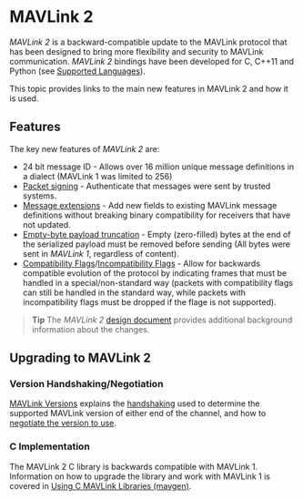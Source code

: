 # MAVLink 2

_MAVLink 2_ is a backward-compatible update to the MAVLink protocol that has been designed to bring more flexibility and security to MAVLink communication.
_MAVLink 2_ bindings have been developed for C, C++11 and Python (see [Supported Languages](../index.md#supported_languages)).

This topic provides links to the main new features in MAVLink 2 and how it is used.

## Features

The key new features of _MAVLink 2_ are:

- 24 bit message ID - Allows over 16 million unique message definitions in a dialect (MAVLink 1 was limited to 256)
- [Packet signing](../guide/message_signing.md) - Authenticate that messages were sent by trusted systems.
- [Message extensions](../guide/define_xml_element.md#message_extensions) - Add new fields to existing MAVLink message definitions without breaking binary compatibility for receivers that have not updated.
- [Empty-byte payload truncation](../guide/serialization.md#payload_truncation) - Empty (zero-filled) bytes at the end of the serialized payload must be removed before sending (All bytes were sent in _MAVLink 1_, regardless of content).
- [Compatibility Flags](../guide/serialization.md#compat_flags)/[Incompatibility Flags](../guide/serialization.md#incompat_flags) - Allow for backwards compatible evolution of the protocol by indicating frames that must be handled in a special/non-standard way (packets with compatibility flags can still be handled in the standard way, while packets with incompatibility flags must be dropped if the flage is not supported).

> **Tip** The _MAVLink 2_ [design document](https://docs.google.com/document/d/1XtbD0ORNkhZ8eKrsbSIZNLyg9sFRXMXbsR2mp37KbIg/edit?usp=sharing) provides additional background information about the changes.

## Upgrading to MAVLink 2

### Version Handshaking/Negotiation

[MAVLink Versions](../guide/mavlink_version.md) explains the [handshaking](../guide/mavlink_version.md#version_handshaking) used to determine the supported MAVLink version of either end of the channel, and how to [negotiate the version to use](../guide/mavlink_version.md#negotiating_versions).

### C Implementation

The MAVLink 2 C library is backwards compatible with MAVLink 1.
Information on how to upgrade the library and work with MAVLink 1 is covered in [Using C MAVLink Libraries (mavgen)](../mavgen_c/index.md).
